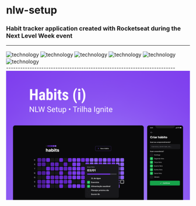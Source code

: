 # nlw-setup
### Habit tracker application created with Rocketseat during the Next Level Week event
-----------------------------------------------------------------------
<div float="left">
  <img align="center" src="https://user-images.githubusercontent.com/25181517/183897015-94a058a6-b86e-4e42-a37f-bf92061753e5.png" width="80" title="technology"> 
  <img align="center" src="https://user-images.githubusercontent.com/25181517/183890598-19a0ac2d-e88a-4005-a8df-1ee36782fde1.png" width="80" title="technology">
  <img align="center" src="https://user-images.githubusercontent.com/25181517/183568594-85e280a7-0d7e-4d1a-9028-c8c2209e073c.png" width="80" title="technology">
  <img align="center" src="https://user-images.githubusercontent.com/25181517/202896760-337261ed-ee92-4979-84c4-d4b829c7355d.png" width="80" title="technology">
  <img align="center" src="https://user-images.githubusercontent.com/25181517/189715289-df3ee512-6eca-463f-a0f4-c10d94a06b2f.png" width="80" title="technology">
  <img align="center" src="https://user-images.githubusercontent.com/25181517/192158954-f88b5814-d510-4564-b285-dff7d6400dad.png" width="80" title="technology">
</div>
------------------------------------------------------------------------
<img align="center" src="https://raw.githubusercontent.com/phenriquep00/portfolio/main/public/project_images/nlw-setup.png" width="800" title="project image">
